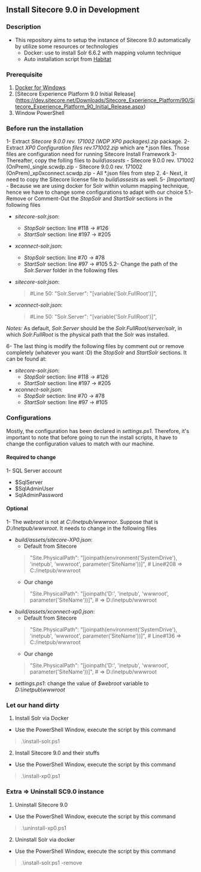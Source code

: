 ## Install Sitecore 9.0 in Development
### Description
- This repository aims to setup the instance of Sitecore 9.0 automatically by utilize some resources or technologies
    - Docker: use to install Solr 6.6.2 with mapping volumn technique
    - Auto installation script from [Habitat](https://github.com/Sitecore/Habitat/tree/feature/v9)

### Prerequisite
1. [Docker for Windows](https://www.docker.com/docker-windows)
2. [Sitecore Experience Platform 9.0 Initial Release] (https://dev.sitecore.net/Downloads/Sitecore_Experience_Platform/90/Sitecore_Experience_Platform_90_Initial_Release.aspx)
3. Window PowerShell

### Before run the installation
1- Extract *Sitecore 9.0.0 rev. 171002 (WDP XP0 packages).zip* package.
2- Extract *XP0 Configuration files rev.171002.zip* which are *.json files. Those files are configuration need for running Sitecore Install Framework
3- Thereafter, copy the folling files to *build\assests*
    - Sitecore 9.0.0 rev. 171002 (OnPrem)_single.scwdp.zip
    - Sitecore 9.0.0 rev. 171002 (OnPrem)_xp0xconnect.scwdp.zip
    - All *.json files from step 2.
4- Next, it need to copy the Sitecore license file to *build\assests* as well.
5- *[Important]* - Because we are using docker for Solr within volumn mapping technique, hence we have to change some configurations to adapt with our choice
5.1- Remove or Comment-Out the *StopSolr* and *StartSolr* sections in the following files
- *sitecore-solr.json*:
    - *StopSolr* section: line #118 -> #126
    - *StartSolr* section: line #197 -> #205
- *xconnect-solr.json*:
    - *StopSolr* section: line #70 -> #78
    - *StartSolr* section: line #97 -> #105
5.2- Change the path of the *Solr.Server* folder in the following files
- *sitecore-solr.json*:
    > #Line 50: "Solr.Server":      "[variable('Solr.FullRoot')]",
    
- *xconnect-solr.json*:
    > #Line 50: "Solr.Server":      "[variable('Solr.FullRoot')]",

*_Notes:_*
As default, *Solr.Server* should be the *Solr.FullRoot/server/solr*, in which *Solr.FullRoot* is the physical path that the Solr was installed.

6- The last thing is modify the following files  by comment out or remove completely (whatever you want :D) the *StopSolr* and *StartSolr* sections. It can be found at:
- *sitecore-solr.json*:
    - *StopSolr* section: line #118 -> #126
    - *StartSolr* section: line #197 -> #205
- *xconnect-solr.json*:
    - *StopSolr* section: line #70 -> #78
    - *StartSolr* section: line #97 -> #105

### Configurations
Mostly, the configuration has been declared in *settings.ps1*. Therefore, it's important to note that before going to run the install scripts, it have to change the configuration values to match with our machine.

#### Required to change
1- SQL Server account
- $SqlServer
- $SqlAdminUser
- SqlAdminPassword

#### Optional
1- The *webroot* is not at _C:/Inetpub/wwwroor_. Suppose that is _D:/Inetpub/wwwroot_. It needs to change in the following files
- *build/assets/sitecore-XP0.json*: 
    - Default from Sitecore
    > "Site.PhysicalPath": "[joinpath(environment('SystemDrive'), 'inetpub', 'wwwroot', parameter('SiteName'))]", # Line#208 => C:/inetpub/wwwroot
    - Our change
    > "Site.PhysicalPath": "[joinpath('D:', 'inetpub', 'wwwroot', parameter('SiteName'))]", # => D:/inetpub/wwwroot
- *build/assets/xconnect-xp0.json*: 
    - Default from Sitecore
    > "Site.PhysicalPath": "[joinpath(environment('SystemDrive'), 'inetpub', 'wwwroot', parameter('SiteName'))]", # Line#136 => C:/inetpub/wwwroot
    - Our change
    > "Site.PhysicalPath": "[joinpath('D:', 'inetpub', 'wwwroot', parameter('SiteName'))]", # => D:/inetpub/wwwroot
- *settings.ps1*: change the value of *$webroot* variable to _D:\inetpub\wwwroot_


### Let our hand dirty
1. Install Solr via Docker
- Use the PowerShell Window, execute the script by this command
> .\install-solr.ps1
2. Install Sitecore 9.0 and their stuffs
- Use the PowerShell Window, execute the script by this command
> .\install-xp0.ps1

### Extra => Uninstall SC9.0 instance
1. Uninstall Sitecore 9.0
- Use the PowerShell Window, execute the script by this command
> .\uninstall-xp0.ps1

2. Uninstall Solr via docker
- Use the PowerShell Window, execute the script by this command
> .\install-solr.ps1 -remove